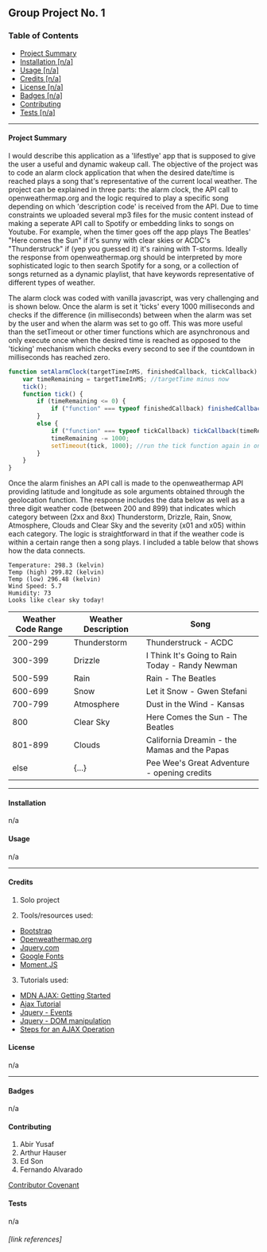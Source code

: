## Group Project No. 1


### Table of Contents

* [Project Summary](#summary)
* [Installation [n/a]](#installation)
* [Usage [n/a]](#usage)
* [Credits [n/a]](#credits)
* [License [n/a]](#license)
* [Badges [n/a]](#badges)
* [Contributing](contributing)
* [Tests [n/a]](#tests)
----
#### Project Summary

I would describe this application as a 'lifestlye' app that is supposed to give the user a useful and dynamic wakeup call.  The objective of the project was to code an alarm clock application that when the desired date/time is reached plays a song that's representative of the current local weather.  The project can be explained in three parts: the alarm clock, the API call to openweathermap.org and the logic required to play a specific song depending on which 'description code' is received from the API.  Due to time constraints we uploaded several mp3 files for the music content instead of making a seperate API call to Spotify or embedding links to songs on Youtube.  For example, when the timer goes off the app plays The Beatles' "Here comes the Sun" if it's sunny with clear skies or ACDC's "Thunderstruck" if (yep you guessed it) it's raining with T-storms.  Ideally the response from openweathermap.org should be interpreted by more sophisticated logic to then search Spotify for a song, or a collection of songs returned as a dynamic playlist, that have keywords representative of different types of weather.

The alarm clock was coded with vanilla javascript, was very challenging and is shown below.  Once the alarm is set it 'ticks' every 1000 milliseconds and checks if the difference (in milliseconds) between when the alarm was set by the user and when the alarm was set to go off.  This was more useful than the setTimeout or other timer functions which are asynchronous and only execute once when the desired time is reached as opposed to the 'ticking' mechanism which checks every second to see if the countdown in milliseconds has reached zero.

```javascript
function setAlarmClock(targetTimeInMS, finishedCallback, tickCallback) { //front-door function
	var timeRemaining = targetTimeInMS; //targetTime minus now
	tick();
	function tick() {
		if (timeRemaining <= 0) {
			if ("function" === typeof finishedCallback) finishedCallback();
		}
		else {
			if ("function" === typeof tickCallback) tickCallback(timeRemaining);
			timeRemaining -= 1000;
			setTimeout(tick, 1000); //run the tick function again in one second
		}
	}
}
```

Once the alarm finishes an API call is made to the openweathermap API providing latitude and longitude as sole arguments obtained  through the geolocation function.  The response includes the data below as well as a three digit weather code (between 200 and 899) that indicates which category between (2xx and 8xx) Thunderstorm, Drizzle, Rain, Snow, Atmosphere, Clouds and Clear Sky and the severity (x01 and x05) within each category.  The logic is straightforward in that if the weather code is within a certain range then a song plays.  I included a table below that shows how the data connects. 

```
Temperature: 298.3 (kelvin)
Temp (high) 299.82 (kelvin)
Temp (low) 296.48 (kelvin)
Wind Speed: 5.7
Humidity: 73
Looks like clear sky today!
```

| Weather Code Range | Weather Description | Song |  	
|-	|-	|-	|
| 200-299 | Thunderstorm | Thunderstruck - ACDC  	|  	
| 300-399 | Drizzle | I Think It's Going to Rain Today - Randy Newman |  	
| 500-599 | Rain | Rain - The Beatles |
| 600-699 | Snow | Let it Snow - Gwen Stefani |
| 700-799 | Atmosphere | Dust in the Wind - Kansas |
| 800 | Clear Sky | Here Comes the Sun - The Beatles |
| 801-899 | Clouds | California Dreamin - the Mamas and the Papas |
| else | {...} | Pee Wee's Great Adventure - opening credits |



----
#### Installation

n/a


#### Usage 

n/a

----

#### Credits

1. Solo project

2. Tools/resources used: 
  - [Bootstrap][1]
  - [Openweathermap.org][2]
  - [Jquery.com][3] 
  - [Google Fonts][4]
  - [Moment.JS][5]

3.	Tutorials used: 
  - [MDN AJAX: Getting Started][6]
  - [Ajax Tutorial][7] 
  - [Jquery - Events][8]
  - [Jquery - DOM manipulation][9]
  - [Steps for an AJAX Operation][10]



#### License

n/a

----

#### Badges

n/a

#### Contributing

1. Abir Yusaf
2. Arthur Hauser
2. Ed Son
3. Fernando Alvarado

[Contributor Covenant](https://www.contributor-covenant.org/)

#### Tests

n/a
###### [link references]

[1]: https://getbootstrap.com/
[2]: https://openweathermap.org/
[3]: https://api.jquery.com/
[4]: https://fonts.google.com/
[5]: https://momentjs.com/
[6]: https://www.tutorialspoint.com/ajax/index.htm
[7]: https://www.tutorialspoint.com/jquery/jquery-events.htm
[8]: https://www.tutorialspoint.com/jquery/jquery-dom.htm
[9]: https://www.tutorialspoint.com/ajax/ajax_in_action.htm
[10]: https://www.contributor-covenant.org/

